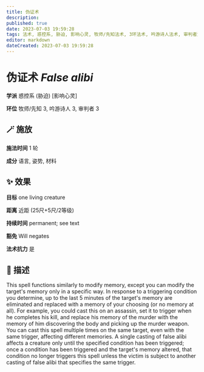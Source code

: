 ```yaml
---
title: 伪证术
description: 
published: true
date: 2023-07-03 19:59:28
tags: 法术, 惑控系, 胁迫, 影响心灵, 牧师/先知法术, 3环法术, 吟游诗人法术, 审判者法术
editor: markdown
dateCreated: 2023-07-03 19:59:28
---
```


# **伪证术** *False alibi*

**学派** 惑控系 (胁迫) \[影响心灵\] 

**环位** 牧师/先知 3, 吟游诗人 3, 审判者 3

## 🪄 施放

**施法时间** 1 轮

**成分** 语言, 姿势, 材料

## ✨ 效果 

**目标** one living creature 

**距离** 近距 (25尺+5尺/2等级)  

**持续时间** permanent; see text 

**豁免** Will negates

**法术抗力** 是

## 📖 描述

This spell functions similarly to modify memory, except you can modify the target's memory only in a specific way. In response to a triggering condition you determine, up to the last 5 minutes of the target's memory are eliminated and replaced with a memory of your choosing (or no memory at all). For example, you could cast this on an assassin, set it to trigger when he completes his kill, and replace his memory of the murder with the memory of him discovering the body and picking up the murder weapon. You can cast this spell multiple times on the same target, even with the same trigger, affecting different memories. A single casting of false alibi affects a creature only until the specified condition has been triggered; once a condition has been triggered and the target's memory altered, that condition no longer triggers this spell unless the victim is subject to another casting of false alibi that specifies the same trigger.
    